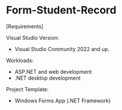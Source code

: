 # Form-Student-Record
[Requirements]

Visual Studio Version:
- Visual Studio Community 2022 and up.

Workloads:
- ASP.NET and web development
- .NET desktop development

Project Template: 
- Windows Forms App (.NET Framework)
